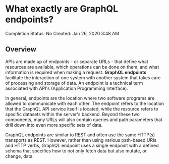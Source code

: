# What exactly are GraphQL endpoints?

Completion Status: No
Created: Jan 26, 2020 3:48 AM

## Overview

APIs are made up of endpoints - or separate URLs - that define what resources are available, which operations can be done on them, and what information is required when making a request. **GraphQL endpoints** facilitate the interaction of one system with another system that takes care of processing and storage of data. An endpoint is a technical term associated with API's (Application Programming Interface).

In general, endpoints are the location where two software programs are allowed to communicate with each other. The endpoint refers to the location that the GraphQL API service itself is located, while the resource refers to specific datasets within the server's backend. Beyond these two components, many URLs will also contain queries and path parameters that drill down into even more specific sets of data.

GraphQL endpoints are similar to REST and often use the same HTTP(s) transports as REST. However, rather than using various path-based URIs and HTTP verbs, GraphQL endpoint uses a single endpoint with a defined schema that specifies how to not only fetch data but also mutate, or change, data.
